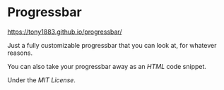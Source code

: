# Progressbar

https://tony1883.github.io/progressbar/

Just a fully customizable progressbar that you can look at, for whatever reasons.

You can also take your progressbar away as an *HTML* code snippet. 

Under the *MIT License*.
